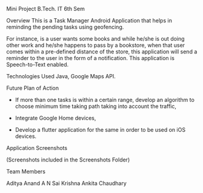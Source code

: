 Mini Project
B.Tech. IT 6th Sem

<NAME>

Overview
This is a Task Manager Android Application that helps in reminding the pending tasks using geofencing.

For instance, is a user wants some books and while he/she is out doing other work and he/she happens to pass by a bookstore, when that user comes within a pre-defined distance of the store, this application will send a reminder to the user in the form of a notification.
This application is Speech-to-Text enabled.

Technologies Used
Java, Google Maps API.

Future Plan of Action
* If more than one tasks is within a certain range, develop an algorithm to choose minimum time taking path taking into account the traffic,

* Integrate Google Home devices,

* Develop a flutter application for the same in order to be used on iOS devices.

Application Screenshots

(Screenshots included in the Screenshots Folder)



Team Members

Aditya Anand
A N Sai Krishna
Ankita Chaudhary
